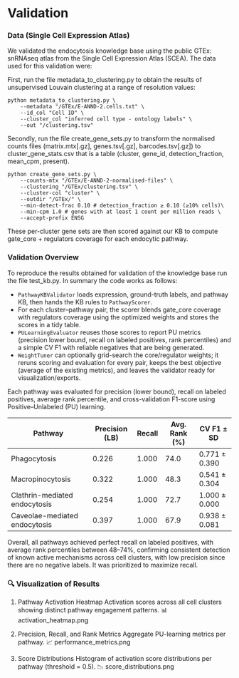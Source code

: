 # Validation

### Data (Single Cell Expression Atlas)

We validated the endocytosis knowledge base using the public GTEx: snRNAseq atlas from the Single Cell Expression Atlas (SCEA). The data used for this validation were:

First, run the file metadata_to_clustering.py to obtain the results of unsupervised Louvain clustering at a range of resolution values:

```
python metadata_to_clustering.py \
    --metadata "/GTEx/E-ANND-2.cells.txt" \
    --id_col "Cell ID" \
    --cluster_col "inferred cell type - ontology labels" \
    --out "/clustering.tsv"
```

Secondly, run the file create_gene_sets.py to transform the normalised counts files (matrix.mtx[.gz], genes.tsv[.gz], barcodes.tsv[.gz]) to cluster_gene_stats.csv that is a table (cluster, gene_id, detection_fraction, mean_cpm, present).

```
python create_gene_sets.py \
    --counts-mtx "/GTEx/E-ANND-2-normalised-files" \
    --clustering "/GTEx/clustering.tsv" \
    --cluster-col "cluster" \
    --outdir "/GTEx/" \
    --min-detect-frac 0.10 # detection_fraction ≥ 0.10 (≥10% cells)\
    --min-cpm 1.0 # genes with at least 1 count per million reads \
    --accept-prefix ENSG
```
These per-cluster gene sets are then scored against our KB to compute gate_core + regulators coverage for each endocytic pathway.

### Validation Overview

To reproduce the results obtained for validation of the knowledge base run the file test_kb.py. In summary the code works as follows:

- `PathwayKBValidator` loads expression, ground-truth labels, and pathway KB, then hands the KB rules to `PathwayScorer`.
- For each cluster–pathway pair, the scorer blends gate_core coverage with regulators coverage using the optimized weights and stores the scores in a tidy table.
- `PULearningEvaluator` reuses those scores to report PU metrics (precision lower bound, recall on labeled positives, rank percentiles) and a simple CV F1 with reliable negatives that are being generated.
- `WeightTuner` can optionally grid-search the core/regulator weights; it reruns scoring and evaluation for every pair, keeps the best objective (average of the existing metrics), and leaves the validator ready for visualization/exports.

Each pathway was evaluated for precision (lower bound), recall on labeled positives, average rank percentile, and cross-validation F1-score using Positive–Unlabeled (PU) learning.

|Pathway |	Precision (LB)	| Recall	| Avg. Rank (%) |	CV F1 ± SD|
|---|---|---|---|---|
|Phagocytosis	| 0.226	| 1.000	| 74.0	| 0.771 ± 0.390|
|Macropinocytosis	| 0.322	| 1.000	| 48.3	| 0.541 ± 0.304|
|Clathrin-mediated endocytosis	| 0.254	| 1.000	| 72.7	| 1.000 ± 0.000|
|Caveolae-mediated endocytosis	| 0.397	| 1.000	| 67.9	| 0.938 ± 0.081|

Overall, all pathways achieved perfect recall on labeled positives, with average rank percentiles between 48–74%, confirming consistent detection of known active mechanisms across cell clusters, with low precision since there are no negative labels. It was prioritized to maximize recall.

### 🔍 Visualization of Results

1. Pathway Activation Heatmap
Activation scores across all cell clusters showing distinct pathway engagement patterns.
📊 activation_heatmap.png

2. Precision, Recall, and Rank Metrics
Aggregate PU-learning metrics per pathway.
📈 performance_metrics.png

3. Score Distributions
Histogram of activation score distributions per pathway (threshold = 0.5).
📉 score_distributions.png


